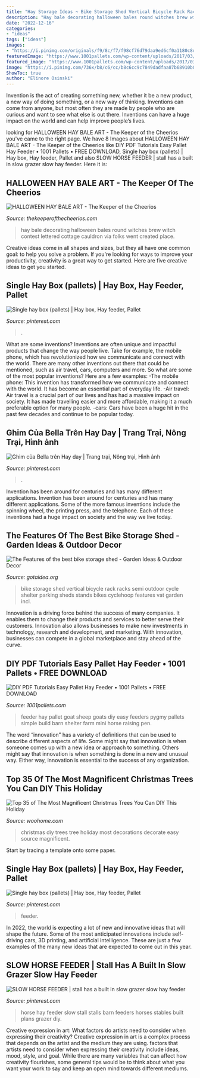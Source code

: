 ```yaml
---
title: "Hay Storage Ideas ~ Bike Storage Shed Vertical Bicycle Rack Racks Semi Outdoor Cycle Shelter Parking Sheds Stands Bikes Cyclehoop Features Vat Garden Incl"
description: "Hay bale decorating halloween bales round witches brew witch contest lettered cottage cauldron via folks went created place"
date: "2022-12-16"
categories:
- "ideas"
tags: ["ideas"]
images:
- "https://i.pinimg.com/originals/f9/8c/f7/f98cf76d79daa9ed6cf0a1180c8d9ec3.jpg"
featuredImage: "https://www.1001pallets.com/wp-content/uploads/2017/03/1001pallets.com-easy-pallet-hay-feeder-01-1.jpg"
featured_image: "https://www.1001pallets.com/wp-content/uploads/2017/03/1001pallets.com-easy-pallet-hay-feeder-01-1.jpg"
image: "https://i.pinimg.com/736x/b8/c6/cc/b8c6cc9c7849dadfaa87b68910b05706.jpg"
ShowToc: true
author: "Elinore Osinski"
---
```



Invention is the act of creating something new, whether it be a new product, a new way of doing something, or a new way of thinking. Inventions can come from anyone, but most often they are made by people who are curious and want to see what else is out there. Inventions can have a huge impact on the world and can help improve people’s lives.

	

		
looking for HALLOWEEN HAY BALE ART - The Keeper of the Cheerios you've came to the right page. We have 8 Images about HALLOWEEN HAY BALE ART - The Keeper of the Cheerios like DIY PDF Tutorials Easy Pallet Hay Feeder • 1001 Pallets • FREE DOWNLOAD, Single hay box (pallets) | Hay box, Hay feeder, Pallet and also SLOW HORSE FEEDER | stall has a built in slow grazer slow hay feeder. Here it is:
		
    
## HALLOWEEN HAY BALE ART - The Keeper Of The Cheerios

<img loading=lazy src="http://www.thekeeperofthecheerios.com/wp-content/uploads/2016/10/Hay-Bale-Decorating-Witches-Brew.jpg" onerror="this.onerror=null;this.src='https://tse1.mm.bing.net/th?id=OIP.WPp03CvRIEoxQ7briySFcgHaLH&amp;pid=15.1';" alt="HALLOWEEN HAY BALE ART - The Keeper of the Cheerios">

_Source: thekeeperofthecheerios.com_

>hay bale decorating halloween bales round witches brew witch contest lettered cottage cauldron via folks went created place. 

	

Creative ideas come in all shapes and sizes, but they all have one common goal: to help you solve a problem. If you're looking for ways to improve your productivity, creativity is a great way to get started. Here are five creative ideas to get you started.

    
## Single Hay Box (pallets) | Hay Box, Hay Feeder, Pallet

<img loading=lazy src="https://i.pinimg.com/736x/f9/8c/f7/f98cf76d79daa9ed6cf0a1180c8d9ec3--farm-projects-pallets.jpg" onerror="this.onerror=null;this.src='https://tse1.mm.bing.net/th?id=OIP.v46kt-Hkle7He8ZfjlBChgHaHZ&amp;pid=15.1';" alt="Single hay box (pallets) | Hay box, Hay feeder, Pallet">

_Source: pinterest.com_

>. 

	

What are some inventions?
Inventions are often unique and impactful products that change the way people live. Take for example, the mobile phone, which has revolutionized how we communicate and connect with the world. There are many other inventions out there that could be mentioned, such as air travel, cars, computers and more. So what are some of the most popular inventions? Here are a few examples: 
-The mobile phone: This invention has transformed how we communicate and connect with the world. It has become an essential part of everyday life. 
-Air travel: Air travel is a crucial part of our lives and has had a massive impact on society. It has made travelling easier and more affordable, making it a much preferable option for many people. 
-cars: Cars have been a huge hit in the past few decades and continue to be popular today.

    
## Ghim Của Bella Trên Hay Day | Trang Trại, Nông Trại, Hình ảnh

<img loading=lazy src="https://i.pinimg.com/736x/b8/c6/cc/b8c6cc9c7849dadfaa87b68910b05706.jpg" onerror="this.onerror=null;this.src='https://tse4.mm.bing.net/th?id=OIP.cFX6pHi2tWMr7ysF2-D-WwHaD4&amp;pid=15.1';" alt="Ghim của Bella trên Hay day | Trang trại, Nông trại, Hình ảnh">

_Source: pinterest.com_

>. 

	

Invention has been around for centuries and has many different applications.
Invention has been around for centuries and has many different applications. Some of the more famous inventions include the spinning wheel, the printing press, and the telephone. Each of these inventions had a huge impact on society and the way we live today.

    
## The Features Of The Best Bike Storage Shed - Garden Ideas &amp; Outdoor Decor

<img loading=lazy src="http://www.gotaidea.org/images/201609/bike-storage-shed-9.jpg" onerror="this.onerror=null;this.src='https://tse3.mm.bing.net/th?id=OIP.ykVYujBBL99ZW4CYR2ifyAHaGS&amp;pid=15.1';" alt="The Features of the best bike storage shed - Garden Ideas &amp; Outdoor Decor">

_Source: gotaidea.org_

>bike storage shed vertical bicycle rack racks semi outdoor cycle shelter parking sheds stands bikes cyclehoop features vat garden incl. 

	

Innovation is a driving force behind the success of many companies. It enables them to change their products and services to better serve their customers. Innovation also allows businesses to make new investments in technology, research and development, and marketing. With innovation, businesses can compete in a global marketplace and stay ahead of the curve.

    
## DIY PDF Tutorials Easy Pallet Hay Feeder • 1001 Pallets • FREE DOWNLOAD

<img loading=lazy src="https://www.1001pallets.com/wp-content/uploads/2017/03/1001pallets.com-easy-pallet-hay-feeder-01-1.jpg" onerror="this.onerror=null;this.src='https://tse1.mm.bing.net/th?id=OIP.lJvzSXSLgY7rLIN_GMR_EwHaFe&amp;pid=15.1';" alt="DIY PDF Tutorials Easy Pallet Hay Feeder • 1001 Pallets • FREE DOWNLOAD">

_Source: 1001pallets.com_

>feeder hay pallet goat sheep goats diy easy feeders pygmy pallets simple build barn shelter farm mini horse raising pen. 

	

The word “innovation” has a variety of definitions that can be used to describe different aspects of life. Some might say that innovation is when someone comes up with a new idea or approach to something. Others might say that innovation is when something is done in a new and unusual way. Either way, innovation is essential to the success of any organization.

    
## Top 35 Of The Most Magnificent Christmas Trees You Can DIY This Holiday

<img loading=lazy src="http://www.woohome.com/wp-content/uploads/2014/12/diy-easy-christmas-trees-25.jpg" onerror="this.onerror=null;this.src='https://tse4.mm.bing.net/th?id=OIP.hXfykuXMEJJ1BDXBtgiE3AHaK3&amp;pid=15.1';" alt="Top 35 of The Most Magnificent Christmas Trees You Can DIY This Holiday">

_Source: woohome.com_

>christmas diy trees tree holiday most decorations decorate easy source magnificent. 

	

Start by tracing a template onto some paper.

    
## Single Hay Box (pallets) | Hay Box, Hay Feeder, Pallet

<img loading=lazy src="https://i.pinimg.com/originals/f9/8c/f7/f98cf76d79daa9ed6cf0a1180c8d9ec3.jpg" onerror="this.onerror=null;this.src='https://tse1.mm.bing.net/th?id=OIP.RkLYlLB39t0Narr3Ml8-2QHaHZ&amp;pid=15.1';" alt="Single hay box (pallets) | Hay box, Hay feeder, Pallet">

_Source: pinterest.com_

>feeder. 

	

In 2022, the world is expecting a lot of new and innovative ideas that will shape the future. Some of the most anticipated innovations include self-driving cars, 3D printing, and artificial intelligence. These are just a few examples of the many new ideas that are expected to come out in this year.

    
## SLOW HORSE FEEDER | Stall Has A Built In Slow Grazer Slow Hay Feeder

<img loading=lazy src="https://s-media-cache-ak0.pinimg.com/736x/a8/34/af/a834af7abca4d7206d8c57e0470f8385.jpg" onerror="this.onerror=null;this.src='https://tse1.mm.bing.net/th?id=OIP.JRHN03oz660dsXO6_yiUEAHaFj&amp;pid=15.1';" alt="SLOW HORSE FEEDER | stall has a built in slow grazer slow hay feeder">

_Source: pinterest.com_

>horse hay feeder slow stall stalls barn feeders horses stables built plans grazer diy. 

	

Creative expression in art: What factors do artists need to consider when expressing their creativity?
Creative expression in art is a complex process that depends on the artist and the medium they are using. factors that artists need to consider when expressing their creativity include ideas, mood, style, and goal. While there are many variables that can affect how creativity flourishes, some general tips would be to think about what you want your work to say and keep an open mind towards different mediums.

